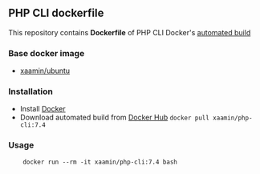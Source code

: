 ## PHP CLI dockerfile
This repository contains **Dockerfile** of PHP CLI Docker's [automated build](https://hub.docker.com/r/xaamin/php-cli)

### Base docker image
* [xaamin/ubuntu](https://registry.hub.docker.com/r/xaamin/ubuntu)

### Installation
* Install [Docker](https://www.docker.com)
* Download automated build from [Docker Hub](https://hub.docker.com/r/xaamin/php) `docker pull xaamin/php-cli:7.4`

### Usage
```
	docker run --rm -it xaamin/php-cli:7.4 bash
```
